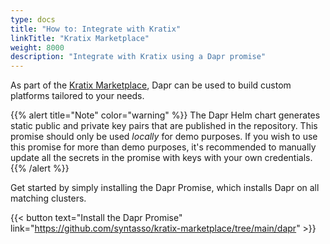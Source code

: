 ```yaml
---
type: docs
title: "How to: Integrate with Kratix"
linkTitle: "Kratix Marketplace"
weight: 8000
description: "Integrate with Kratix using a Dapr promise"
---
```


As part of the [Kratix Marketplace](https://docs.kratix.io/marketplace), Dapr can be used to build custom platforms tailored to your needs. 

{{% alert title="Note" color="warning" %}}
The Dapr Helm chart generates static public and private key pairs that are published in the repository. This promise should only be used _locally_ for demo purposes. If you wish to use this promise for more than demo purposes, it's recommended to manually update all the secrets in the promise with keys with your own credentials.
{{% /alert %}}

Get started by simply installing the Dapr Promise, which installs Dapr on all matching clusters.

{{< button text="Install the Dapr Promise" link="https://github.com/syntasso/kratix-marketplace/tree/main/dapr" >}}
